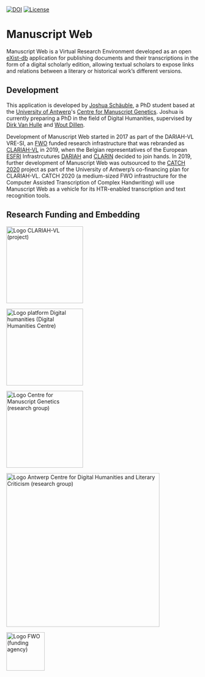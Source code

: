 [![DOI](https://zenodo.org/badge/318465575.svg)](https://zenodo.org/badge/latestdoi/318465575)
[![License](https://img.shields.io/github/license/centre-for-manuscript-genetics/ManuscriptWeb)](https://github.com/centre-for-manuscript-genetics/ManuscriptWeb/blob/main/LICENSE)

# Manuscript Web
Manuscript Web is a Virtual Research Environment developed as an open [eXist-db](http://exist-db.org/exist/apps/homepage/index.html) application for publishing documents and their transcriptions in the form of a digital scholarly edition, allowing textual scholars to expose links and relations between a literary or historical work’s different versions. 

## Development
This application is developed by [Joshua Schäuble](https://www.uantwerpen.be/en/staff/joshua-schaeuble/), a PhD student based at the [University of Antwerp](https://www.uantwerpen.be/nl/)'s [Centre for Manuscript Genetics](https://www.uantwerpen.be/en/research-groups/centre-for-manuscript-genetics/). Joshua is currently preparing a PhD in the field of Digital Humanities, supervised by [Dirk Van Hulle](https://www.uantwerpen.be/en/staff/dirk-vanhulle/) and [Wout Dillen](https://www.uantwerpen.be/en/staff/wout-dillen/). 

Development of Manuscript Web started in 2017 as part of the DARIAH-VL VRE-SI, an [FWO](https://www.fwo.be) funded research infrastructure that was rebranded as [CLARIAH-VL](https://clariahvl.hypotheses.org) in 2019, when the Belgian representatives of the European [ESFRI](https://www.esfri.eu) Infrastrcutures [DARIAH](https://www.dariah.eu) and [CLARIN](https://www.clarin.eu) decided to join hands. In 2019, further development of Manuscript Web was outsourced to the [CATCH 2020](https://www.uantwerpen.be/en/research-groups/centre-for-manuscript-genetics/projects/catch-2020/) project as part of the University of Antwerp’s co-financing plan for CLARIAH-VL. CATCH 2020 (a medium-sized FWO infrastructure for the Computer Assisted Transcription of Complex Handwriting) will use Manuscript Web as a vehicle for its HTR-enabled transcription and text recognition tools. 

## Research Funding and Embedding

<a href="https://clariahvl.hypotheses.org"><img width="200" alt="Logo CLARIAH-VL (project)" src="https://user-images.githubusercontent.com/7235631/119655418-d9af1a00-be29-11eb-8936-ae914c574439.png"></a>

<a href="https://www.uantwerpen.be/en/research-groups/centre-for-manuscript-genetics/"><img width="200" alt="Logo platform Digital humanities (Digital Humanities Centre)" src="https://user-images.githubusercontent.com/7235631/119656466-04e63900-be2b-11eb-826a-97ec318167ed.jpg"></a>

<a href="https://www.uantwerpen.be/en/research-groups/centre-for-manuscript-genetics/"><img width="200" alt="Logo Centre for Manuscript Genetics (research group)" src="https://user-images.githubusercontent.com/7235631/119655991-77a2e480-be2a-11eb-919a-75da7ae57d86.png"></a>

<a href="https://www.uantwerpen.be/en/research-groups/centre-for-manuscript-genetics/"><img width="400" alt="Logo Antwerp Centre for Digital Humanities and Literary Criticism (research group)" src="https://user-images.githubusercontent.com/7235631/119656078-91dcc280-be2a-11eb-9453-25233cb35264.png"></a>

<a href="https://www.fwo.be"><img width="100" alt="Logo FWO (funding agency)" src="https://user-images.githubusercontent.com/7235631/119655945-6bb72280-be2a-11eb-8e3f-2cdfe085c8f4.jpg"></a>

